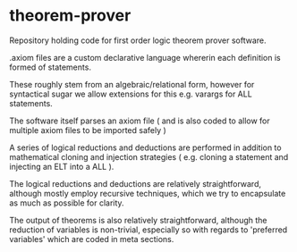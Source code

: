 # theorem-prover

Repository holding code for first order logic theorem prover software. 

.axiom files are a custom declarative language whererin each definition is formed of statements. 

These roughly stem from an algebraic/relational form, however for syntactical sugar we allow extensions for this e.g. varargs for ALL statements. 

The software itself parses an axiom file ( and is also coded to allow for multiple axiom files to be imported safely ) 

A series of logical reductions and deductions are performed in addition to mathematical cloning and injection strategies ( e.g. cloning a statement and injecting an ELT into a ALL ). 

The logical reductions and deductions are relatively straightforward, although mostly employ recursive techniques, which we try to encapsulate as much as possible for clarity. 

The output of theorems is also relatively straightforward, although the reduction of variables is non-trivial, especially so with regards to 'preferred variables' which are coded in meta sections.
